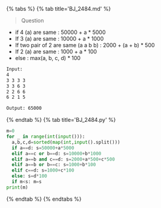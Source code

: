 {% tabs %}
{% tab title='BJ_2484.md' %}

> Question

* if 4 (a) are same : 50000 + a * 5000
* If 3 (a) are same : 10000 + a * 1000
* If two pair of 2 are same (a a b b) : 2000 + (a + b) * 500
* If 2 (a) are same : 1000 + a * 100
* else : max(a, b, c, d) * 100

```txt
Input:
4
3 3 3 3
3 3 6 3
2 2 6 6
6 2 1 5

Output: 65000
```

{% endtab %}
{% tab title='BJ_2484.py' %}

```py
m=0
for _ in range(int(input())):
  a,b,c,d=sorted(map(int,input().split()))
  if a==d: s=50000+a*5000
  elif a==c or b==d: s=10000+b*1000
  elif a==b and c==d: s=2000+a*500+c*500
  elif a==b or b==c: s=1000+b*100
  elif c==d: s=1000+c*100
  else: s=d*100
  if m<s: m=s
print(m)
```

{% endtab %}
{% endtabs %}
